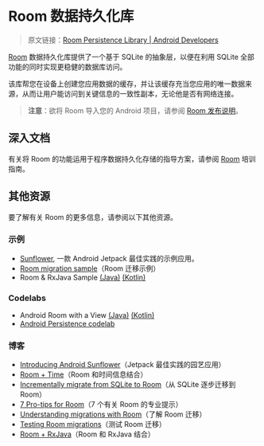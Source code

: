 # Room 数据持久化库
> 原文链接：[Room Persistence Library  |  Android Developers](https://developer.android.google.cn/topic/libraries/architecture/room)

[Room](https://github.com/Android-Jetpack-Chinese-Translation/android-jetpack-chinese-translation/blob/master/DOCS/B_Guides/3_Core_topics/3_8_App_data_&_files/3_8_5_Save_data_in_a_local_database/3_8_5_1_Overview.md) 数据持久化库提供了一个基于 SQLite 的抽象层，以便在利用 SQLite 全部功能的同时实现更稳健的数据库访问。

该库帮您在设备上创建您应用数据的缓存，并让该缓存充当您应用的唯一数据来源，从而让用户能访问到关键信息的一致性副本，无论他是否有网络连接。

> **注意**：欲将 Room 导入您的 Android 项目，请参阅 [Room 发布说明](https://developer.android.google.cn/jetpack/androidx/releases/room)。

## 深入文档

有关将 Room 的功能运用于程序数据持久化存储的指导方案，请参阅 [Room](https://developer.android.google.cn/training/data-storage/room/index.html) 培训指南。

## 其他资源

要了解有关 Room 的更多信息，请参阅以下其他资源。

### 示例
- [Sunflower](https://github.com/googlesamples/android-sunflower), 一款 Android Jetpack 最佳实践的示例应用。
- [Room migration sample](https://github.com/googlesamples/android-architecture-components/tree/master/PersistenceMigrationsSample)（Room 迁移示例）
- Room & RxJava Sample [(Java)](https://github.com/googlesamples/android-architecture-components/tree/master/BasicRxJavaSample) [(Kotlin)](https://github.com/googlesamples/android-architecture-components/tree/master/BasicRxJavaSampleKotlin)

### Codelabs
- Android Room with a View [(Java)](https://codelabs.developers.google.com/codelabs/android-room-with-a-view) [(Kotlin)](https://codelabs.developers.google.com/codelabs/android-room-with-a-view-kotlin)
- [Android Persistence codelab](https://codelabs.developers.google.com/codelabs/android-persistence/index.html?index=..%2F..%2Findex#0)

### 博客
- [Introducing Android Sunflower](https://medium.com/androiddevelopers/introducing-android-sunflower-e421b43fe0c2)（Jetpack 最佳实践的园艺应用）
- [Room + Time](https://medium.com/androiddevelopers/room-time-2b4cf9672b98?source=false---------7)（Room 和时间信息结合）
- [Incrementally migrate from SQLite to Room](https://medium.com/androiddevelopers/incrementally-migrate-from-sqlite-to-room-66c2f655b377)（从 SQLite 逐步迁移到 Room）
- [7 Pro-tips for Room](https://medium.com/androiddevelopers/7-pro-tips-for-room-fbadea4bfbd1)（7 个有关 Room 的专业提示）
- [Understanding migrations with Room](https://medium.com/androiddevelopers/understanding-migrations-with-room-f01e04b07929)（了解 Room 迁移）
- [Testing Room migrations](https://medium.com/androiddevelopers/testing-room-migrations-be93cdb0d975)（测试 Room 迁移）
- [Room + RxJava](https://medium.com/androiddevelopers/room-rxjava-acb0cd4f3757)（Room 和 RxJava 结合）
